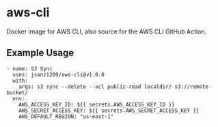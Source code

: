 # aws-cli

Docker image for AWS CLI, also source for the AWS CLI GitHub Action.

## Example Usage

```
- name: S3 Sync
  uses: jsanz1209/aws-cli@v1.0.0
  with:
    args: s3 sync --delete --acl public-read localdir/ s3://remote-bucket/
  env:
    AWS_ACCESS_KEY_ID: ${{ secrets.AWS_ACCESS_KEY_ID }}
    AWS_SECRET_ACCESS_KEY: ${{ secrets.AWS_SECRET_ACCESS_KEY }}
    AWS_DEFAULT_REGION: "us-east-1"
```
